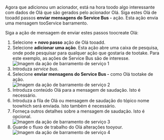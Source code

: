 Agora que adicionou um acionador, está na hora toodo algo interessante com dados de Olá que são gerados pelo acionador Olá. Siga estes Olá de tooadd passos **enviar mensagens do Service Bus -** ação. Esta ação envia uma mensagem tooService barramento.  

Siga a ação de mensagem de enviar estes passos toocreate Olá:  

1. Selecione **+ novo passo** ação de Olá tooadd.  
2. Selecione **adicionar uma ação**. Esta ação abre uma caixa de pesquisa, onde pode pesquisar para qualquer ação que gostaria de tootake. Para este exemplo, as ações de Service Bus são de interesse.    
   ![Imagem da ação de barramento de serviço 1](./media/connectors-create-api-servicebus/action-1.png)   
3. Introduza *service bus*.  
4. Selecione **enviar mensagens do Service Bus -** como Olá tootake de ação.  
   ![Imagem da ação de barramento de serviço 2](./media/connectors-create-api-servicebus/action-2.png)    
5. Introduza conteúdo Olá para a mensagem de saudação. Isto é necessário.  
6. Introduza a fila de Olá ou mensagem de saudação do tópico nome toowhich será enviada. Isto também é necessário.   
7. Forneça outros detalhes sobre a mensagem de saudação. Isto é opcional.     
   ![Imagem da ação de barramento de serviço 3](./media/connectors-create-api-servicebus/action-3.png)    
8. Guarde o fluxo de trabalho do Olá alterações tooyour.   
   ![Imagem da ação de barramento de serviço 4](./media/connectors-create-api-servicebus/action-4.png)     

